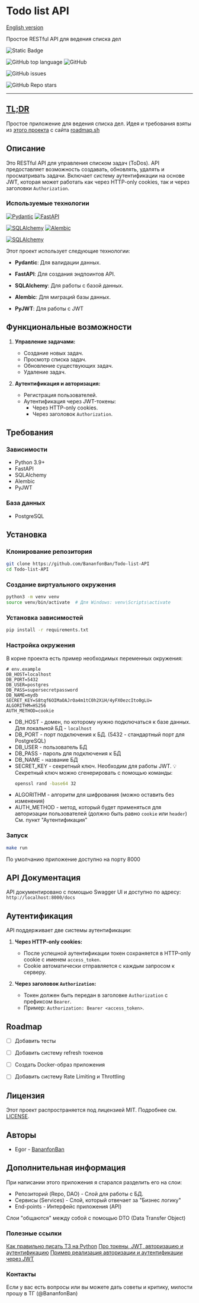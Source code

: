 # Todo list API

[English version](https://github.com/BananfonBan/Todo-list-API/blob/main/README.md)

Простое RESTful API для ведения списка дел

  
![Static Badge](https://img.shields.io/badge/BananfonBan-Todo_list_API-Banan)

![GitHub top language](https://img.shields.io/github/languages/top/BananfonBan/Todo-list-API) ![GitHub](https://img.shields.io/github/license/BananfonBan/Todo-list-API)

![GitHub issues](https://img.shields.io/github/issues/BananfonBan/Todo-list-API)

![GitHub Repo stars](https://img.shields.io/github/stars/BananfonBan/Todo-list-API)

  
---
## [TL;DR](https://en.wikipedia.org/wiki/TL;DR)

Простое приложение для ведения списка дел. Идея и требования взяты из [этого проекта](https://roadmap.sh/projects/todo-list-api) с сайта [roadmap.sh](https://roadmap.sh)

## Описание 

Это RESTful API для управления списком задач (ToDos). API предоставляет возможность создавать, обновлять, удалять и просматривать задачи. Включает систему аутентификации на основе JWT, которая может работать как через HTTP-only cookies, так и через заголовки `Authorization`.

### Используемые технологии

[![Pydantic](https://img.shields.io/pypi/v/pydantic.svg?label=Pydantic&logo=pydantic)](https://github.com/samuelcolvin/pydantic) [![FastAPI](https://img.shields.io/pypi/v/fastapi.svg?label=FastAPI&logo=fastapi)](https://github.com/tiangolo/fastapi)

[![SQLAlchemy](https://img.shields.io/pypi/v/sqlalchemy.svg?label=SQLAlchemy&logo=sqlalchemy)](https://github.com/sqlalchemy/sqlalchemy) [![Alembic](https://img.shields.io/pypi/v/alembic.svg?label=Alembic&logo=alembic)](https://github.com/sqlalchemy/alembic)

[![SQLAlchemy](https://img.shields.io/pypi/v/PyJWT.svg?label=PyJWT&logo=PyJWT)](https://github.com/jpadilla/pyjwt)

Этот проект использует следующие технологии:
  
- **Pydantic**: Для валидации данных.

- **FastAPI**: Для создания эндпоинтов API.

- **SQLAlchemy**: Для работы с базой данных.

- **Alembic**: Для миграций базы данных.

- **PyJWT**: Для работы с JWT

## Функциональные возможности

1. **Управление задачами:**
    
    - Создание новых задач.
    - Просмотр списка задач.
    - Обновление существующих задач.
    - Удаление задач.
2. **Аутентификация и авторизация:**
    
    - Регистрация пользователей.
    - Аутентификация через JWT-токены:
        - Через HTTP-only cookies.
        - Через заголовок `Authorization`.

## Требования

### Зависимости

- Python 3.9+
- FastAPI
- SQLAlchemy
- Alembic
- PyJWT

### База данных

- PostgreSQL

## Установка

### Клонирование репозитория

```bash
git clone https://github.com/BananfonBan/Todo-list-API
cd Todo-list-API
```

### Создание виртуального окружения

```bash
python3 -m venv venv
source venv/bin/activate  # Для Windows: venv\Scripts\activate
```

### Установка зависимостей

```bash
pip install -r requirements.txt
```

### Настройка окружения

В корне проекта есть пример необходимых переменных окружения:

```
# env.example
DB_HOST=localhost
DB_PORT=5432
DB_USER=postgres
DB_PASS=supersecretpassword
DB_NAME=mydb
SECRET_KEY=S8tqf6OIMaOAJrOa4m1tC0h2XiH/4yFX0ezcIto0gLU=
ALGORITHM=HS256
AUTH_METHOD=cookie
```

- DB_HOST - домен, по которому нужно подключаться к базе данных. Для локальной БД - `localhost`
- DB_PORT - порт подключения к БД. (5432 - стандартный порт для PostgreSQL)
- DB_USER - пользователь БД
- DB_PASS - пароль для подключения к БД
- DB_NAME - название БД
- SECRET_KEY - секретный ключ. Необходим для работы JWT.
	💡Секретный ключ можно сгенерировать с помощью команды:
	```bash
	openssl rand -base64 32
	```
- ALGORITHM - алгоритм для шифрования (можно оставить без изменения)
- AUTH_METHOD - метод, который будет применяться для авторизации пользователей (должно быть равно `cookie` или `header`) См. пункт "Аутентификация"

### Запуск

```bash
make run
```

По умолчанию приложение доступно на порту 8000

## API Документация

API документировано с помощью Swagger UI и доступно по адресу:
`http://localhost:8000/docs`


## Аутентификация

API поддерживает две системы аутентификации:

1. **Через HTTP-only cookies:**
    
    - После успешной аутентификации токен сохраняется в HTTP-only cookie с именем `access_token`.
    - Cookie автоматически отправляется с каждым запросом к серверу.
2. **Через заголовок `Authorization`:**
    
    - Токен должен быть передан в заголовке `Authorization` с префиксом `Bearer`.
    - Пример: `Authorization: Bearer <access_token>`.


## Roadmap

- [ ] Добавить тесты

- [ ] Добавить систему refresh токенов

- [ ] Создать Docker-образ приложения

- [ ] Добавить систему Rate Limiting и Throttling

## Лицензия

Этот проект распространяется под лицензией MIT. Подробнее см. [LICENSE](https://github.com/BananfonBan/Todo-list-API/blob/main/LICENSE).

## Авторы

- Egor - [BananfonBan](https://github.com/BananfonBan)

## Дополнительная информация

При написании этого приложения я старался разделить его на слои:
- Репозиторий (Repo, DAO) - Слой для работы с БД.
- Сервисы (Services) - Слой, который отвечает за "Бизнес логику"
- End-points - Интерфейс приложения (API)

Слои "общаются" между собой с помощью DTO (Data Transfer Object)

### Полезные ссылки

[Как правильно писать ТЗ на Python](https://habr.com/ru/articles/877180/)
[Про токены, JWT, авторизацию и аутентификацию](https://gist.github.com/artemonsh/34345edb40d9097f94bd54aa4b8313f6)
[Пример реализация авторизации и аутентификации через JWT](https://habr.com/ru/articles/829742/)

### Контакты

Если у вас есть вопросы или вы можете дать советы и критику, милости прошу в ТГ (@BananfonBan)
 